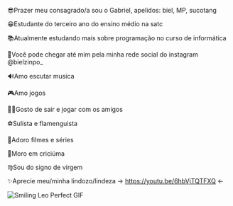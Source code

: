 😎Prazer meu consagrado/a sou o Gabriel, apelidos: biel, MP, sucotang

😁Estudante do terceiro ano do ensino médio na satc

📚Atualmente estudando mais sobre programação no curso de informática

🤠Você pode chegar até mim pela minha rede social do instagram @bielzinpo_

🔊Amo escutar musica

🎮Amo jogos

🚶‍♂️Gosto de sair e jogar com os amigos

⚽Sulista e flamenguista

👤Adoro filmes e séries

🐅Moro em criciúma

♍Sou do signo de virgem

✨Aprecie meu/minha lindozo/lindeza -> https://youtu.be/6hbVjTQTFXQ <-

![Smiling Leo Perfect GIF](https://user-images.githubusercontent.com/110418116/182230683-add2c47f-09bf-44e6-a4ca-556bfcc42cdf.gif)
